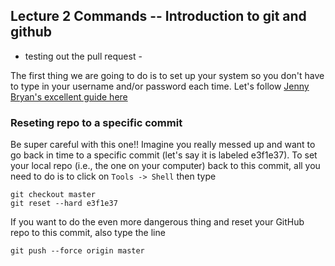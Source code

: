 ## Lecture 2 Commands -- Introduction to git and github

- testing out the pull request - 

The first thing we are going to do is to set up your system so you don't have to type in your username and/or password each time. Let's follow [Jenny Bryan's excellent guide here](http://happygitwithr.com/credential-caching.html#credential-caching)


### Reseting repo to a specific commit

Be super careful with this one!! Imagine you really messed up and want to go back in time to a specific commit (let's say it is labeled e3f1e37). To set your local repo (i.e., the one on your computer) back to this commit, all you need to do is to click on `Tools -> Shell` then type

```
git checkout master
git reset --hard e3f1e37
````

If you want to do the even more dangerous thing and reset your GitHub repo to this commit, also type the line

```
git push --force origin master

```

